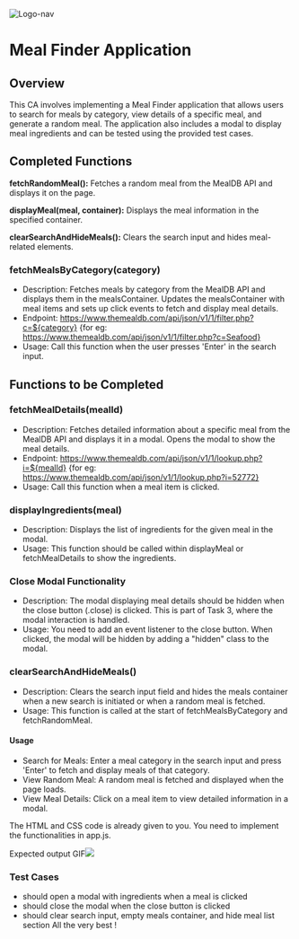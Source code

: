 ![Logo-nav](https://s3.ap-south-1.amazonaws.com/kalvi-education.github.io/front-end-web-development/Kalvium-Logo.png)

# Meal Finder Application

## Overview

This CA involves implementing a Meal Finder application that allows users to search for meals by category, view details of a specific meal, and generate a random meal. The application also includes a modal to display meal ingredients and can be tested using the provided test cases.

## Completed Functions
**fetchRandomMeal():** Fetches a random meal from the MealDB API and displays it on the page.

**displayMeal(meal, container):** Displays the meal information in the specified container.

**clearSearchAndHideMeals():** Clears the search input and hides meal-related elements.

### fetchMealsByCategory(category)

- Description: Fetches meals by category from the MealDB API and displays them in the mealsContainer. Updates the mealsContainer with meal items and sets up click events to fetch and display meal details.
- Endpoint: https://www.themealdb.com/api/json/v1/1/filter.php?c=${category} {for eg: https://www.themealdb.com/api/json/v1/1/filter.php?c=Seafood}
- Usage: Call this function when the user presses 'Enter' in the search input.


## Functions to be Completed

### fetchMealDetails(mealId)
- Description: Fetches detailed information about a specific meal from the MealDB API and displays it in a modal. Opens the modal to show the meal details.
- Endpoint: https://www.themealdb.com/api/json/v1/1/lookup.php?i=${mealId} {for eg: https://www.themealdb.com/api/json/v1/1/lookup.php?i=52772}
- Usage: Call this function when a meal item is clicked.


### displayIngredients(meal)
- Description: Displays the list of ingredients for the given meal in the modal.
- Usage: This function should be called within displayMeal or fetchMealDetails to show the ingredients.

### Close Modal Functionality
- Description: The modal displaying meal details should be hidden when the close button (.close) is clicked. This is part of Task 3, where the modal interaction is handled.
- Usage: You need to add an event listener to the close button. When clicked, the modal will be hidden by adding a "hidden" class to the modal.


### clearSearchAndHideMeals()
- Description: Clears the search input field and hides the meals container when a new search is initiated or when a random meal is fetched.
- Usage: This function is called at the start of fetchMealsByCategory and fetchRandomMeal.


#### Usage
- Search for Meals: Enter a meal category in the search input and press 'Enter' to fetch and display meals of that category.
- View Random Meal: A random meal is fetched and displayed when the page loads.
- View Meal Details: Click on a meal item to view detailed information in a modal.


The HTML and CSS code is already given to you. You need to implement the functionalities in app.js.

Expected output GIF![](https://www.loom.com/share/e1f2f347e75c47d482429f86a2f8ecd8?sid=ebf8d9a8-8fee-425a-8454-42fd5dd6e0d7)


### Test Cases
- should open a modal with ingredients when a meal is clicked
- should close the modal when the close button is clicked
- should clear search input, empty meals container, and hide meal list section
All the very best !